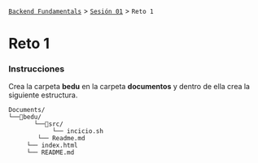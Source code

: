 [`Backend Fundamentals`](././Readme.md) > [`Sesión 01`](../README.md) > `Reto 1`

# Reto 1

### Instrucciones


Crea la carpeta **bedu** en la carpeta **documentos** y dentro   de ella crea la siguiente estructura.


```terminal
Documents/
└──📂bedu/
	   └──📂src/
	        └── incicio.sh
		└── Readme.md
     └── index.html
     └── README.md
```
